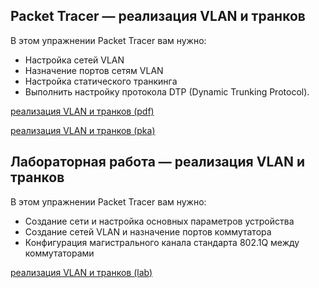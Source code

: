 <!-- 3.6.1 -->
## Packet Tracer — реализация VLAN и транков

В этом упражнении Packet Tracer вам нужно:

* Настройка сетей VLAN
* Назначение портов сетям VLAN
* Настройка статического транкинга
* Выполнить настройку протокола DTP (Dynamic Trunking Protocol).

[реализация VLAN и транков (pdf)](./assets/3.6.1-packet-tracer---implement-vlans-and-trunking_ru-RU.pdf)

[реализация VLAN и транков (pka)](./assets/3.6.1-packet-tracer---implement-vlans-and-trunking_ru-RU.pka)

<!-- 3.6.2 -->
## Лабораторная работа — реализация VLAN и транков

В этом упражнении Packet Tracer вам нужно:

* Создание сети и настройка основных параметров устройства
* Создание сетей VLAN и назначение портов коммутатора
* Конфигурация магистрального канала стандарта 802.1Q между коммутаторами

[реализация VLAN и транков (lab)](./assets/3.6.2-lab---implement-vlans-and-trunking_ru-RU.pdf)